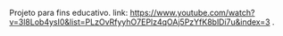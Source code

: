 Projeto para fins educativo.
link: https://www.youtube.com/watch?v=3l8Lob4ysI0&list=PLzOvRfyyhO7EPlz4qOAj5PzYfK8blDi7u&index=3 .
